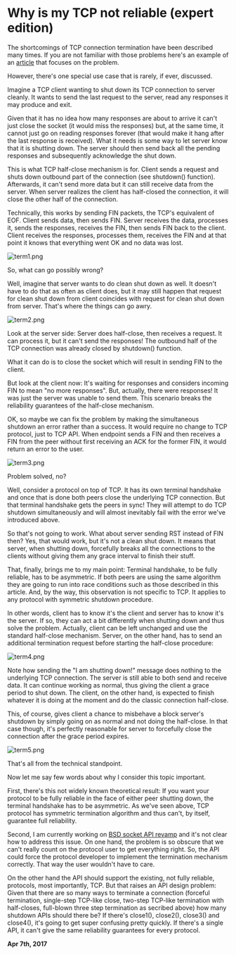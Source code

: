 # Why is my TCP not reliable (expert edition)



The shortcomings of TCP connection termination have been described many times. If you are not familiar with those problems here's an example of an [article](https://blog.netherlabs.nl/articles/2009/01/18/the-ultimate-so_linger-page-or-why-is-my-tcp-not-reliable) that focuses on the problem.

However, there's one special use case that is rarely, if ever, discussed.

Imagine a TCP client wanting to shut down its TCP connection to server cleanly. It wants to send the last request to the server, read any responses it may produce and exit.

Given that it has no idea how many responses are about to arrive it can't just close the socket (it would miss the responses) but, at the same time, it cannot just go on reading responses forever (that would make it hang after the last response is received). What it needs is some way to let server know that it is shutting down. The server should then send back all the pending responses and subsequently acknowledge the shut down.

This is what TCP half-close mechanism is for. Client sends a request and shuts down outbound part of the connection (see shutdown() function). Afterwards, it can't send more data but it can still receive data from the server. When server realizes the client has half-closed the connection, it will close the other half of the connection.

Technically, this works by sending FIN packets, the TCP's equivalent of EOF. Client sends data, then sends FIN. Server receives the data, processes it, sends the responses, receives the FIN, then sends FIN back to the client. Client receives the responses, processes them, receives the FIN and at that point it knows that everything went OK and no data was lost.

![term1.png](http://250bpm.wdfiles.com/local--files/blog%3A90/term1.png)

So, what can go possibly wrong?

Well, imagine that server wants to do clean shut down as well. It doesn't have to do that as often as client does, but it may still happen that request for clean shut down from client coincides with request for clean shut down from server. That's where the things can go awry.

![term2.png](http://250bpm.wdfiles.com/local--files/blog%3A90/term2.png)

Look at the server side: Server does half-close, then receives a request. It can process it, but it can't send the responses! The outbound half of the TCP connection was already closed by shutdown() function.

What it can do is to close the socket which will result in sending FIN to the client.

But look at the client now: It's waiting for responses and considers incoming FIN to mean "no more responses". But, actually, there were responses! It was just the server was unable to send them. This scenario breaks the reliability guarantees of the half-close mechanism.

OK, so maybe we can fix the problem by making the simultaneous shutdown an error rather than a success. It would require no change to TCP protocol, just to TCP API. When endpoint sends a FIN and then receives a FIN from the peer without first receiving an ACK for the former FIN, it would return an error to the user.

![term3.png](http://250bpm.wdfiles.com/local--files/blog%3A90/term3.png)

Problem solved, no?

Well, consider a protocol on top of TCP. It has its own terminal handshake and once that is done both peers close the underlying TCP connection. But that terminal handshake gets the peers in sync! They will attempt to do TCP shutdown simultaneously and will almost inevitably fail with the error we've introduced above.

So that's not going to work. What about server sending RST instead of FIN then? Yes, that would work, but it's not a clean shut down. It means that server, when shutting down, forcefully breaks all the connections to the clients without giving them any grace interval to finish their stuff.

That, finally, brings me to my main point: Terminal handshake, to be fully reliable, has to be asymmetric. If both peers are using the same algorithm they are going to run into race conditions such as those described in this article. And, by the way, this observation is not specific to TCP. It applies to any protocol with symmetric shutdown procedure.

In other words, client has to know it's the client and server has to know it's the server. If so, they can act a bit differently when shutting down and thus solve the problem. Actually, client can be left unchanged and use the standard half-close mechanism. Server, on the other hand, has to send an additional termination request before starting the half-close procedure:

![term4.png](http://250bpm.wdfiles.com/local--files/blog%3A90/term4.png)

Note how sending the "I am shutting down!" message does nothing to the underlying TCP connection. The server is still able to both send and receive data. It can continue working as normal, thus giving the client a grace period to shut down. The client, on the other hand, is expected to finish whatever it is doing at the moment and do the classic connection half-close.

This, of course, gives client a chance to misbehave a block server's shutdown by simply going on as normal and not doing the half-close. In that case though, it's perfectly reasonable for server to forcefully close the connection after the grace period expires.

![term5.png](http://250bpm.wdfiles.com/local--files/blog%3A90/term5.png)

That's all from the technical standpoint.

Now let me say few words about why I consider this topic important.

First, there's this not widely known theoretical result: If you want your protocol to be fully reliable in the face of either peer shutting down, the terminal handshake has to be asymmetric. As we've seen above, TCP protocol has symmetric termination algorithm and thus can't, by itself, guarantee full reliability.

Second, I am currently working on [BSD socket API revamp](https://github.com/sustrik/libdill/blob/master/rfc/bsd-socket-api-revamp.md) and it's not clear how to address this issue. On one hand, the problem is so obscure that we can't really count on the protocol user to get everything right. So, the API could force the protocol developer to implement the termination mechanism correctly. That way the user wouldn't have to care.

On the other hand the API should support the existing, not fully reliable, protocols, most importantly, TCP. But that raises an API design problem: Given that there are so many ways to terminate a connection (forceful termination, single-step TCP-like close, two-step TCP-like termination with half-closes, full-blown three step termination as secribed above) how many shutdown APIs should there be? If there's close1(), close2(), close3() and close4(), it's going to get super confusing pretty quickly. If there's a single API, it can't give the same reliability guarantees for every protocol.

**Apr 7th, 2017**